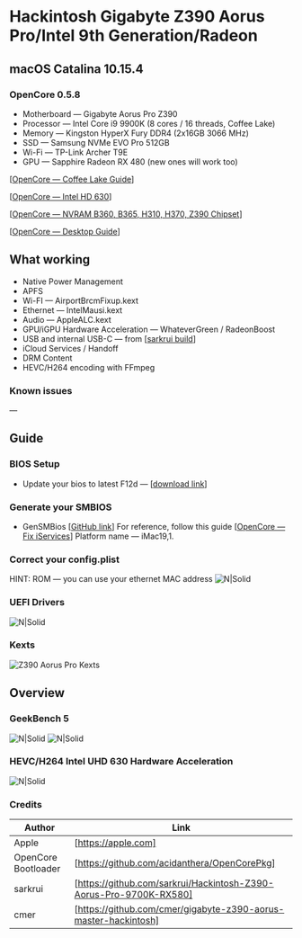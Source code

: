 # Hackintosh Gigabyte Z390 Aorus Pro/Intel 9th Generation/Radeon
## macOS Catalina 10.15.4
### OpenCore 0.5.8
- Motherboard — Gigabyte Aorus Pro Z390
- Processor — Intel Core i9 9900K (8 cores / 16 threads, Coffee Lake)
- Memory — Kingston HyperX Fury DDR4 (2x16GB 3066 MHz)
- SSD — Samsung NVMe EVO Pro 512GB
- Wi-Fi — TP-Link Archer T9E
- GPU — Sapphire Radeon RX 480 (new ones will work too)

[[OpenCore — Coffee Lake Guide](https://dortania.github.io/OpenCore-Desktop-Guide/config.plist/coffee-lake.html)]

[[OpenCore — Intel HD 630](https://dortania.github.io/OpenCore-Desktop-Guide/extras/gpu-patches.html)]

[[OpenCore — NVRAM B360, B365, H310, H370, Z390 Chipset](https://dortania.github.io/hackintosh/updates/2020/01/20/nvram.html)]

[[OpenCore — Desktop Guide](https://dortania.github.io/OpenCore-Desktop-Guide/)]

## What working
- Native Power Management
- APFS
- Wi-FI — AirportBrcmFixup.kext
- Ethernet — IntelMausi.kext
- Audio — AppleALC.kext
- GPU/iGPU Hardware Acceleration — WhateverGreen / RadeonBoost
- USB and internal USB-C — from [[sarkrui build](https://github.com/sarkrui/Hackintosh-Z390-Aorus-Pro-9700K-RX580)]
- iCloud Services / Handoff
- DRM Content
- HEVC/H264 encoding with FFmpeg
### Known issues
—

## Guide
### BIOS Setup
* Update your bios to latest F12d — [[download link](https://download.gigabyte.com/FileList/BIOS/mb_bios_z390-aorus-pro_f12d.zip)]
### Generate your SMBIOS
* GenSMBios [[GitHub link](https://github.com/corpnewt/GenSMBIOS)]
For reference, follow this guide [[OpenCore — Fix iServices](https://dortania.github.io/OpenCore-Desktop-Guide/post-install/iservices.html)]
Platform name — iMac19,1.
### Correct your config.plist
HINT: ROM — you can use your ethernet MAC address
![N|Solid](http://nasedk.in/public/hackintosh_smbios.png)
### UEFI Drivers
![N|Solid](http://nasedk.in/public/hackintosh_uefi_drivers.png)
### Kexts
![Z390 Aorus Pro Kexts](http://nasedk.in/public/hackintosh_kexts.png)

## Overview



### GeekBench 5
![N|Solid](http://nasedk.in/public/hackintosh_geekbench.png)
![N|Solid](http://nasedk.in/public/hackintosh_metal.png)
### HEVC/H264 Intel UHD 630 Hardware Acceleration
![N|Solid](http://nasedk.in/public/hackintosh_hardware_acceleration.png)

### Credits
| Author | Link |
| ------ | ------ |
| Apple | [https://apple.com] |
| OpenCore Bootloader | [https://github.com/acidanthera/OpenCorePkg] |
| sarkrui | [https://github.com/sarkrui/Hackintosh-Z390-Aorus-Pro-9700K-RX580] |
| cmer | [https://github.com/cmer/gigabyte-z390-aorus-master-hackintosh] |
